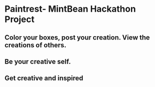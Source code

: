 # Paintrest- MintBean Hackathon Project

## Color your boxes, post your creation. View the creations of others.

## Be your creative self.

## Get creative and inspired
